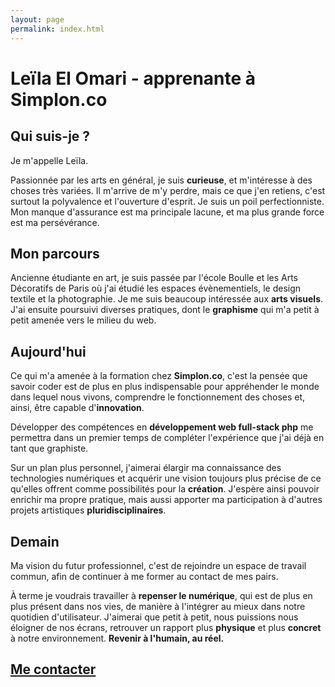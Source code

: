 ```yaml
---
layout: page
permalink: index.html
---
```



# Leïla El Omari - apprenante à Simplon.co

## Qui suis-je ?

Je m'appelle Leïla.

Passionnée par les arts en général, je suis **curieuse**, et m'intéresse à des choses très variées. Il m'arrive de m'y perdre, mais ce que j'en retiens, c'est surtout la polyvalence et l'ouverture d'esprit. Je suis un poil perfectionniste. Mon manque d'assurance est ma principale lacune, et ma plus grande force est ma persévérance.

## Mon parcours

Ancienne étudiante en art, je suis passée par l'école Boulle et les Arts Décoratifs de Paris où j'ai étudié les espaces évènementiels, le design textile et la photographie. Je me suis beaucoup intéressée aux **arts visuels**. J'ai ensuite poursuivi diverses pratiques, dont le **graphisme** qui m'a petit à petit amenée vers le milieu du web.

## Aujourd'hui

Ce qui m'a amenée à la formation chez **Simplon.co**, c'est la pensée que savoir coder est de plus en plus indispensable pour appréhender le monde dans lequel nous vivons, comprendre le fonctionnement des choses et, ainsi, être capable d'**innovation**.

Développer des compétences en **développement web full-stack php** me permettra dans un premier temps de compléter l'expérience que j'ai déjà en tant que graphiste.

Sur un plan plus personnel, j'aimerai élargir ma connaissance des technologies numériques et acquérir une vision toujours plus précise de ce qu'elles offrent comme possibilités pour la **création**. J'espère ainsi pouvoir enrichir ma propre pratique, mais aussi apporter ma participation à d'autres projets artistiques **pluridisciplinaires**.

## Demain

Ma vision du futur professionnel, c'est de rejoindre un espace de travail commun, afin de continuer à me former au contact de mes pairs. 

À terme je voudrais travailler à **repenser le numérique**, qui est de plus en plus présent dans nos vies, de manière à l'intégrer au mieux dans notre quotidien d'utilisateur. J'aimerai que petit à petit, nous puissions nous éloigner de nos écrans, retrouver un rapport plus **physique** et plus **concret** à notre environnement.
**Revenir à l'humain, au réel.**


## [Me contacter](form.html)




